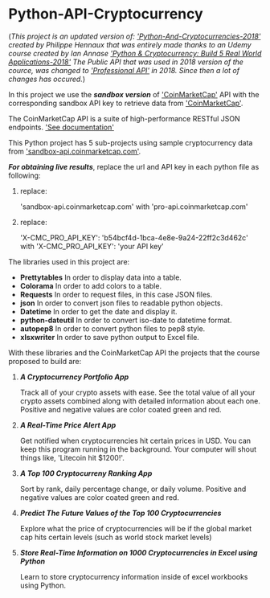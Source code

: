 # Python-API-Cryptocurrency

(*This project is an updated version of: ['Python-And-Cryptocurrencies-2018'](https://github.com/phennaux/Python-and-cryptocurrencies) created by Philippe Hennaux that was entirely made thanks to an Udemy course created by Ian Annase ['Python & Cryptocurrency: Build 5 Real World Applications-2018'](https://www.udemy.com/coinmarketcap/) The Public API that was used in 2018 version of the cource, was changed to ['Professional API'](https://coinmarketcap.com/api/) in 2018. Since then a lot of changes has occured.*)


In this project we use the __*sandbox version*__  of ['CoinMarketCap'](https://coinmarketcap.com) API with the corresponding sandbox API key to retrieve data from ['CoinMarketCap'](https://coinmarketcap.com).

The CoinMarketCap API is a suite of high-performance RESTful JSON endpoints. ['See documentation'](https://coinmarketcap.com/api/documentation/v1/#)

This Python project has 5 sub-projects using sample cryptocurrency data from ['sandbox-api.coinmarketcap.com'](https://sandbox-api.coinmarketcap.com).


__*For obtaining live results*__, replace the url and API key in each python file as following:

1. replace:

    'sandbox-api.coinmarketcap.com' 
    with 
    'pro-api.coinmarketcap.com'

2. replace: 

    'X-CMC_PRO_API_KEY': 'b54bcf4d-1bca-4e8e-9a24-22ff2c3d462c' 
    with
    'X-CMC_PRO_API_KEY': 'your API key'


The libraries used in this project are:

- **Prettytables** In order to display data into a table.
- **Colorama** In order to add colors to a table.
- **Requests** In order to request files, in this case JSON files.
- **json** In order to convert json files to readable python objects.
- **Datetime** In order to get the date and display it.
- **python-dateutil** In order to convert iso-date to datetime format.
- **autopep8** In order to convert python files to pep8 style.
- **xlsxwriter** In order to save python output to Excel file.


With these libraries and the CoinMarketCap API the projects that the course proposed to build are:

1. ***A Cryptocurrency Portfolio App***

    Track all of your crypto assets with ease. See the total value of all your crypto assets combined along with detailed information about each one. Positive and negative values are color coated green and red.

2. ***A Real-Time Price Alert App***

    Get notified when cryptocurrencies hit certain prices in USD. You can keep this program running in the background. Your computer will shout things like, 'Litecoin hit $1200!'.

3. ***A Top 100 Cryptocurreny Ranking App***

    Sort by rank, daily percentage change, or daily volume. Positive and negative values are color coated green and red.

4. ***Predict The Future Values of the Top 100 Cryptocurrencies***

    Explore what the price of cryptocurrencies will be if the global market cap hits certain levels (such as world stock market levels)

5. ***Store Real-Time Information on 1000 Cryptocurrencies in Excel using Python***

    Learn to store cryptocurrency information inside of excel workbooks using Python.
